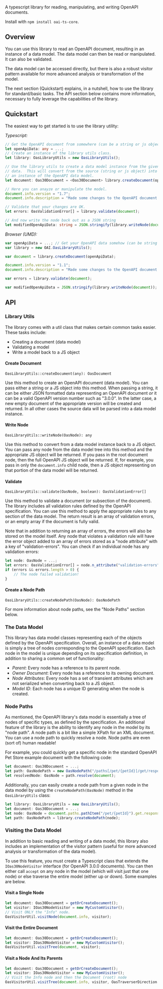 A typescript library for reading, manipulating, and writing OpenAPI documents.

Install with `npm install oai-ts-core`.

## Overview

You can use this library to read an OpenAPI document, resulting in an instance
of a data model.  The data model can then be read or manipulated.  It can also
be validated.

The data model can be accessed directly, but there is also a robust visitor
pattern available for more advanced analysis or transformation of the model.

The next section (Quickstart) explains, in a nutshell, how to use the library
for standard/basic tasks.  The API section below contains more information,
necessary to fully leverage the capabilities of the library.

## Quickstart

The easiest way to get started is to use the library utility:

_Typescript:_

```Typescript
// Get the OpenAPI document from somewhere (can be a string or js object).
let openApiData: any = ...;
// Create an instance of the library utils class.
let library: OasLibraryUtils = new OasLibraryUtils();

// Use the library utils to create a data model instance from the given
// data.  This will convert from the source (string or js object) into
// an instance of the OpenAPI data model.
let document: Oas30Document = <Oas30Document> library.createDocument(openApiData);

// Here you can anayze or manipulate the model.
document.info.version = "1.7";
document.info.description = "Made some changes to the OpenAPI document!";

// Validate that your changes are OK.
let errors: OasValidationError[] = library.validate(document);

// And now write the node back out as a JSON string
let modifiedOpenApiData: string = JSON.stringify(library.writeNode(document));
```

_Browser (UMD):_

```JavaScript
var openApiData = ...; // Get your OpenAPI data somehow (can be string or JS object)
var library = new OAI.OasLibraryUtils();

var document = library.createDocument(openApiData);

document.info.version = "1.1";
document.info.description = "Made some changes to the OpenAPI document!";

var errors = library.validate(document);

var modifiedOpenApiData = JSON.stringify(library.writeNode(document));
```

## API

### Library Utils
The library comes with a util class that makes certain common tasks easier.
These tasks include:

* Creating a document (data model)
* Validating a model
* Write a model back to a JS object

#### Create Document
`OasLibraryUtils::createDocument(any): OasDocument`

Use this method to create an OpenAPI document (data model).  You can pass either
a string or a JS object into this method.  When passing a string, it can be 
either JSON formatted data representing an OpenAPI document *or* it can be a
valid OpenAPI version number such as "3.0.0".  In the latter case, a new empty
document of the appropriate version will be created and returned.  In all other
cases the source data will be parsed into a data model instance.

#### Write Node
`OasLibraryUtils::writeNode(OasNode): any`

Use this method to convert from a data model instance back to a JS object.  You
can pass any node from the data model tree into this method and the appropriate
JS object will be returned.  If you pass in the root document node, then the 
full OpenAPI JS object will be returned.  If, for example, you pass in only the
`document.info` child node, then a JS object representing on that portion of the
data model will be returned.

#### Validate
`OasLibraryUtils::validate(OasNode, boolean): OasValidationError[]`

Use this method to validate a document (or subsection of the document).  The
library includes all validation rules defined by the OpenAPI specification.
You can use this method to apply the appropriate rules to any section of the
data model.  The return result is an array of validation errors, or an empty
array if the document is fully valid.

Note that in addition to returning an array of errors, the errors will also
be stored on the model itself.  Any node that violates a validation rule
will have the error object added to an array of errors stored as a "node
attribute" with a key of "validation-errors".  You can check if an individual
node has any validation errors:

```Typescript
let node: OasNode = ...;
let errors: OasValidationError[] = node.n_attribute("validation-errors");
if (errors && errors.length > 0) {
    // The node failed validation!
}
````

#### Create a Node Path
`OasLibraryUtils::createNodePath(OasNode): OasNodePath`

For more information about node paths, see the "Node Paths" section below.


### The Data Model
This library has data model classes representing each of the objects defined
by the OpenAPI specification.  Overall, an instance of a data model is simply
a tree of nodes corresponding to the OpenAPI specification.  Each node in the
model is unique depending on its specification definition, in addition to 
sharing a common set of functionality:

* _Parent_: Every node has a reference to its parent node.
* _Owner Document_: Every node has a reference to its owning document.
* _Node Attributes_:  Every node has a set of transient attributes which
  are not serialized when converting back to a JS object.
* _Model ID_: Each node has a unique ID generating when the node is created.


### Node Paths
As mentioned, the OpenAPI library's data model is essentially a tree of nodes
of specific types, as defined by the specification.  An additional feature
of the library is the ability to identify any node in the model by its "node
path".  A node path is a bit like a simple XPath for an XML document.  You
can use a node path to quickly resolve a node.  Node paths are even (sort of)
human readable!

For example, you could quickly get a specific node in the standard OpenAPI
Pet Store example document with the following code:

```Typescript
let document: Oas30Document = ...;
let path: OasNodePath = new OasNodePath("/paths[/pet/{petId}]/get/responses[200]");
let resolvedNode: OasNode = path.resolve(document);
```

Additionally, you can easily create a node path from a given node in the 
data model by using the `createNodePath(OasNode)` method in the 
`OasLibraryUtils` class:

```Typescript
let library: OasLibraryUtils = new OasLibraryUtils();
let document: Oas30Document = ...;
let node: OasNode = document.paths.pathItem("/pet/{petId}").get.responses.response("200");
let path: OasNodePath = library.createNodePath(node);
```


### Visiting the Data Model
In addition to basic reading and writing of a data model, this library also
includes an implementation of the visitor pattern (useful for more advanced
analysis or transformation of the data model).

To use this feature, you must create a Typescript class that extends the 
`IOas30NodeVisitor` interface (for OpenAPI 3.0.0 documents).  You can then
either call `accept` on any node in the model (which will visit just that
one node) or else traverse the entire model (either up or down).  Some 
examples are below.

#### Visit a Single Node
```Typescript
let document: Oas30Document = getOrCreateDocument();
let visitor: IOas30NodeVisitor = new MyCustomVisitor();
// Visit ONLY the "Info" node.
OasVisitorUtil.visitNode(document.info, visitor);
```

#### Visit the Entire Document

```Typescript
let document: Oas30Document = getOrCreateDocument();
let visitor: IOas30NodeVisitor = new MyCustomVisitor();
OasVisitorUtil.visitTree(document, visitor);
```

#### Visit a Node And Its Parents
```Typescript
let document: Oas30Document = getOrCreateDocument();
let visitor: IOas30NodeVisitor = new MyCustomVisitor();
// Visit the Info node and then the Document (root) node
OasVisitorUtil.visitTree(document.info, visitor, OasTraverserDirection.up);
```
